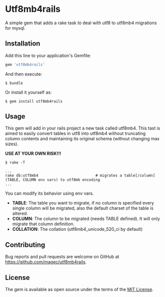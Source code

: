# Utf8mb4rails

A simple gem that adds a rake task to deal with utf8 to utf8mb4 migrations for mysql.

## Installation

Add this line to your application's Gemfile:

```ruby
gem 'utf8mb4rails'
```

And then execute:

    $ bundle

Or install it yourself as:

    $ gem install utf8mb4rails

## Usage

This gem will add in your rails project a new task called utf8mb4. This tast is aimed to easily convert tables in utf8 into
utf8mb4 without truncating column contents and maintaining its original schema (without changing max sizes).

**USE AT YOUR OWN RISK!!!**

    $ rake -T

```
...
rake db:utf8mb4                          # migrates a table[/column] (TABLE, COLUMN env vars) to utf8mb encoding
...

```

You can modify its behavior using env vars.

- **TABLE**: The table you want to migrate, if no column is specified every single column will be migrated, also the default charset
of the table is altered.
- **COLUMN**: The column to be migrated (needs TABLE defined). It will only migrate that column definition.
- **COLLATION**: The collation (utf8mb4_unicode_520_ci by default)


## Contributing

Bug reports and pull requests are welcome on GitHub at https://github.com/magec/utf8mb4rails.


## License

The gem is available as open source under the terms of the [MIT License](http://opensource.org/licenses/MIT).

